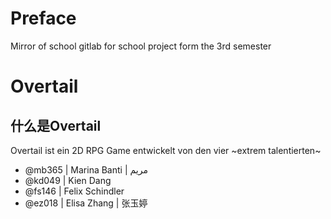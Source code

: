 # Preface
Mirror of school gitlab for school project form the 3rd semester



# Overtail

## 什么是Overtail

Overtail ist ein 2D RPG Game entwickelt von den vier ~extrem talentierten~

- @mb365 | Marina Banti | مريم
- @kd049 | Kien Dang
- @fs146 | Felix Schindler
- @ez018 | Elisa Zhang | 张玉婷
